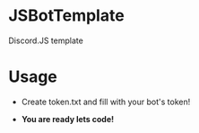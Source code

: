 # JSBotTemplate
Discord.JS template

# Usage

- Create token.txt and fill with your bot's token!

- **You are ready lets code!**